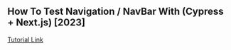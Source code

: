## How To Test Navigation / NavBar With (Cypress + Next.js) [2023]

[Tutorial Link](https://www.youtube.com/watch?v=YAcNcVdohps)
